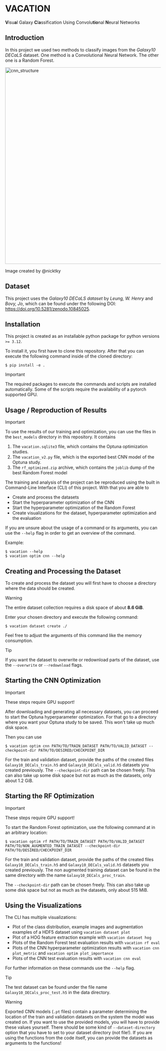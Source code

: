 # VACATION
**V**isu**a**l Galaxy **C**l**a**ssification Using Convolu**tio**nal **N**eural Networks

## Introduction

In this project we used two methods to classify images from the *Galaxy10 DECaLS* dataset.
One method is a Convolutional Neural Network. The other one is a Random Forest.

<img width="2282" height="636" alt="cnn_structure" src="https://github.com/user-attachments/assets/35f6128d-9127-4f75-96e7-ce904376a86c" />

Image created by @nicktky

## Dataset

This project uses the *Galaxy10 DECaLS dataset* by *Leung, W. Henry* and *Bovy, Jo*,
which can be found under the following DOI: https://doi.org/10.5281/zenodo.10845025.

## Installation

This project is created as an installable python package for python versions `>= 3.12`.

To install it, you first have to clone this repository.
After that you can execute the following command inside of the cloned directory:


```
$ pip install -e .
```

> [!IMPORTANT]
> The required packages to execute the commands and scripts are installed automatically.
> Some of the scripts require the availability of a pytorch supported GPU.

## Usage / Reproduction of Results

> [!IMPORTANT]  
> To use the results of our training and optimization, you can use the files in the `best_models` directory in this repository.
> It contains
> 1. The `vacation.sqlite3` file, which contains the Optuna optimization studies.
> 2. The `vacation_v2.py` file, which is the exported best CNN model of the Optuna study.
> 3. The `rf_optimized.zip` archive, which contains the `joblib` dump of the best Random Forest model

The training and analysis of the project can be reproduced using the built in Command-Line Interface (CLI)
of this project.
With that you are able to 
- Create and process the datasets
- Start the hyperparameter optimization of the CNN
- Start the hyperparameter optimization of the Random Forest
- Create visualizations for the dataset, hyperparameter optimization and the evaluation

If you are unsure about the usage of a command or its arguments, you can use the `--help` flag
in order to get an overview of the command.

Example:

```shell
$ vacation --help
$ vacation optim cnn --help
```

## Creating and Processing the Dataset

To create and process the dataset you will first have to choose a directory where
the data should be created.

> [!WARNING]
> The entire dataset collection requires a disk space of about **8.6 GiB**.

Enter your chosen directory and execute the following command:

```shell
$ vacation dataset create ./
```

Feel free to adjust the arguments of this command like the memory consumption.

> [!TIP]
> If you want the dataset to overwrite or redownload parts of the dataset, use the `--overwrite` or `--redownload` flags.

## Starting the CNN Optimization

> [!IMPORTANT]
> These steps require GPU support!

After downloading and generating all necessary datasets, you can proceed to start the Optuna hyperparameter optimization.
For that go to a directory where you want your Optuna study to be saved. This won't take up much disk space.

Then you can use

```shell
$ vacation optim cnn PATH/TO/TRAIN_DATASET PATH/TO/VALID_DATASET --checkpoint-dir PATH/TO/DESIRED/CHECKPOINT_DIR
```

For the train and validation dataset, provide the paths of the created files `Galaxy10_DECals_train.h5` and `Galaxy10_DECals_valid.h5` datasets
you created previously.
The `--checkpoint-dir` path can be chosen freely. This can also take up some disk space but not as much as the datasets, only about 1.2 GiB.

## Starting the RF Optimization

> [!IMPORTANT]
> These steps require GPU support!

To start the Random Forest optimization, use the following command at in an arbitrary location:

```shell
$ vacation optim rf PATH/TO/TRAIN_DATASET PATH/TO/VALID_DATASET PATH/TO/NON_AUGMENTED_TRAIN_DATASET --checkpoint-dir PATH/TO/DESIRED/CHECKPOINT_DIR
```

For the train and validation dataset, provide the paths of the created files `Galaxy10_DECals_train.h5` and `Galaxy10_DECals_valid.h5` datasets
you created previously. The non augmented training dataset can be found in the same directory with the name `Galaxy10_DECals_proc_train`.

The `--checkpoint-dir` path can be chosen freely. This can also take up some disk space but not as much as the datasets, only about 515 MiB.


## Using the Visualizations

The CLI has multiple visualizations:
- Plot of the class distribution, example images and augmentation examples of a HDF5 dataset using `vacation dataset plot`
- Plot of a HOG feature extraction example with `vacation dataset hog`
- Plots of the Random Forest test evaluation results with `vacation rf eval`
- Plots of the CNN hyperparameter optimization results with `vacation cnn plot_metric` and `vacation optim plot_importance`
- Plots of the CNN test evaluation results with `vacation cnn eval`

For further information on these commands use the `--help` flag.

> [!TIP]
> The test dataset can be found under the file name `Galaxy10_DECals_proc_test.h5` in the data directory.

> [!WARNING]
> Exported CNN models (`.pt` files) contain a parameter determining the location of the train and validation datasets on the system the model was created on.
> If you want to use the provided models, you will have to provide these values yourself. There should be some kind of `--dataset-directory` option that you
> have to set to your dataset directory (not file!). If you are using the functions from the code itself, you can provide the datasets as arguments to the
> functions!
